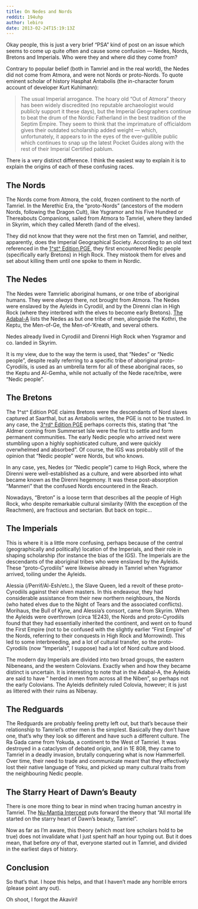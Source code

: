 ```yaml
---
title: On Nedes and Nords
reddit: 194uhp
author: lebiro
date: 2013-02-24T15:19:13Z
---
```


Okay people, this is just a very brief “PSA” kind of post on an issue which
seems to come up quite often and cause some confusion — Nedes, Nords, Bretons
and Imperials. Who were they and where did they come from?

Contrary to popular belief (both in Tamriel and in the real world), the Nedes
did not come from Atmora, and were not Nords or proto-Nords. To quote eminent
scholar of history Hasphat Antabolis (the in-character forum account of
developer Kurt Kuhlmann):

> The usual Imperial arrogance. The hoary old “Out of Atmora” theory has been
> widely discredited (no reputable archaeologist would publicly support it these
> days), but the Imperial Geographers continue to beat the drum of the Nordic
> Fatherland in the best tradition of the Septim Empire. They seem to think that
> the imprimature of officialdom gives their outdated scholarship added weight —
> which, unfortunately, it appears to in the eyes of the ever-gullible public
> which continues to snap up the latest Pocket Guides along with the rest of
> their Imperial Certified pablum.

There is a very distinct difference. I think the easiest way to explain it is to
explain the origins of each of these confusing races.

## The Nords

The Nords come from Atmora, the cold, frozen continent to the north of Tamriel.
In the Merethic Era, the “proto-Nords” (ancestors of the modern Nords, following
the Dragon Cult), like Ysgramor and his Five Hundred or Thereabouts Companions,
sailed from Atmora to Tamriel, where they landed in Skyrim, which they called
Mereth (land of the elves).

They did not know that they were not the first men on Tamriel, and neither,
apparently, does the Imperial Geographical Society. According to an old text
referenced in the [1^st^ Edition PGE][0], they first encountered Nedic people
(specifically early Bretons) in High Rock. They mistook them for elves and set
about killing them until one spoke to them in Nordic.

## The Nedes

The Nedes were Tamrielic aboriginal humans, or one tribe of aboriginal humans.
They were _always_ there, not brought from Atmora. The Nedes were enslaved by
the Ayleids in Cyrodiil, and by the Direnni clan in High Rock (where they
interbred with the elves to become early Bretons). [The Adabal-A][1] lists the
Nedes as but one tribe of men, alongside the Kothri, the Keptu, the Men-of-Ge,
the Men-of-‘Kreath, and several others.

Nedes already lived in Cyrodiil and Direnni High Rock when Ysgramor and co.
landed in Skyrim.

It is my view, due to the way the term is used, that “Nedes” or “Nedic people”,
despite really referring to a specific tribe of aboriginal proto-Cyrodiils, is
used as an umbrella term for all of these aboriginal races, so the Keptu and
Al-Gemha, while not actually of the Nede race/tribe, were “Nedic people”.

## The Bretons

The 1^st^ Edition PGE claims Bretons were the descendants of Nord slaves
captured at Saarthal, but as Antabolis writes, the PGE is not to be trusted. In
any case, the [3^rd^ Edition PGE][2] perhaps corrects this, stating that “the
Aldmer coming from Summerset Isle were the first to settle and form permanent
communities. The early Nedic people who arrived next were stumbling upon a
highly sophisticated culture, and were quickly overwhelmed and absorbed”. Of
course, the IGS was probably still of the opinion that “Nedic people” were
Nords, but who knows.

In any case, yes, Nedes (or “Nedic people”) came to High Rock, where the Direnni
were well-established as a culture, and were absorbed into what became known as
the Direnni hegemony. It was these post-absorption “Manmeri” that the confused
Nords encountered in the Reach.

Nowadays, “Breton” is a loose term that describes all the people of High Rock,
who despite remarkable cultural similarity (With the exception of the Reachmen),
are fractious and sectarian. But back on topic…

## The Imperials

This is where it is a little more confusing, perhaps because of the central
(geographically and politically) location of the Imperials, and their role in
shaping scholarship (for instance the bias of the IGS). The Imperials are the
descendants of the aboriginal tribes who were enslaved by the Ayleids. These
“proto-Cyrodiils” were likewise already in Tamriel when Ysgramor arrived,
toiling under the Ayleids.

Alessia (/Perrif/Al-Esh/etc.), the Slave Queen, led a revolt of these
proto-Cyrodiils against their elven masters. In this endeavour, they had
considerable assistance from their new northern neighbours, the Nords (who hated
elves due to the Night of Tears and the associated conflicts). Morihaus, the
Bull of Kyne, and Alessia’s consort, came from Skyrim. When the Ayleids were
overthrown (circa 1E243), the Nords and proto-Cyrodiils found that they had
essentially inherited the continent, and went on to found the First Empire (not
to be confused with the slightly earlier “First Empire” of the Nords, referring
to their conquests in High Rock and Morrowind). This led to some interbreeding,
and a lot of cultural transfer, so the proto-Cyrodiils (now “Imperials”, I
suppose) had a lot of Nord culture and blood.

The modern day Imperials are divided into two broad groups, the eastern
Nibeneans, and the western Colovians. Exactly when and how they became distinct
is uncertain. It is interesting to note that in the Adabal-A, the Ayleids are
said to have ” herded in men from across all the Niben”, so perhaps not the
early Colovians. The Ayleids definitely ruled Colovia, however; it is just as
littered with their ruins as Nibenay.

## The Redguards

The Redguards are probably feeling pretty left out, but that’s because their
relationship to Tamriel’s other men is the simplest. Basically they don’t have
one, that’s why they look so different and have such a different culture. The Ra
Gada came from Yokuda, a continent to the West of Tamriel. It was destroyed in a
cataclysm of debated origin, and in 1E 808, they came to Tamriel in a deadly
invasion, brutally conquering what is now Hammerfell. Over time, their need to
trade and communicate meant that they effectively lost their native language of
Yoku, and picked up many cultural traits from the neighbouring Nedic people.

## The Starry Heart of Dawn’s Beauty

There is one more thing to bear in mind when tracing human ancestry in Tamriel.
The [Nu-Mantia Intercept][3] puts forward the theory that “All mortal life
started on the starry heart of Dawn’s beauty, Tamriel”.

Now as far as I’m aware, this theory (which most lore scholars hold to be true)
does not invalidate what I just spent half an hour typing out. But it does mean,
that before _any_ of that, everyone started out in Tamriel, and divided in the
earliest days of history.

## Conclusion

So that’s that. I hope this helps, and that I haven’t made any horrible errors
(please point any out).

Oh shoot, I forgot the Akaviri!

[0]: https://imperial-library.info/content/pocket-guide-empire-first-edition-high-rock
[1]: https://imperial-library.info/content/adabal
[2]: https://imperial-library.info/content/pocket-guide-empire-third-edition-sons-and-daughter-direnni-west-high-rock
[3]: https://imperial-library.info/content/nu-mantia-intercept
